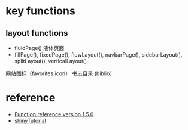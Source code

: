 # key functions

## layout functions
- fluidPage() 液体页面
- fillPage(), fixedPage(), flowLayout(), navbarPage(), sidebarLayout(), splitLayout(), verticalLayout()



网站图标（favorites icon）
书志目录 (biblio）


# reference
- [Function reference version 1.5.0](https://shiny.rstudio.com/reference/shiny/1.5.0/)
- [shinyTutorial](https://bookdown.org/weicheng/shinyTutorial/ui.html) 
